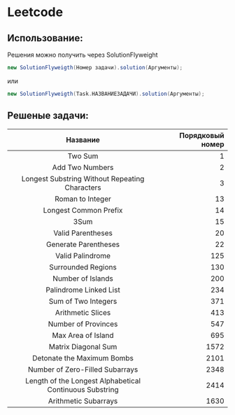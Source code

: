 # Leetcode
## Использование:
Решения можно получить через SolutionFlyweight
```java 
new SolutionFlyweigth(Номер задачи).solution(Аргументы);
```
или
```java
new SolutionFlyweigth(Task.НАЗВАНИЕЗАДАЧИ).solution(Аргументы);
```
## Решеныe задачи:
|                        Название                         |  Порядковый номер |
|:-------------------------------------------------------:|------------------:|
|                         Two Sum                         |                 1 |
|                     Add Two Numbers                     |                 2 |
|     Longest Substring Without Repeating Characters      |                 3 |
|                    Roman to Integer                     |                13 |
|                  Longest Common Prefix                  |                14 |
|                          3Sum                           |                15 |
|                    Valid Parentheses                    |                20 |
|                  Generate Parentheses                   |                22 |
|                    Valid Palindrome                     |               125 |
|                   Surrounded Regions                    |               130 |
|                    Number of Islands                    |               200 |
|                 Palindrome Linked List                  |               234 |
|                   Sum of Two Integers                   |               371 |
|                    Arithmetic Slices                    |               413 |
|                   Number of Provinces                   |               547 |
|                   Max Area of Island                    |               695 |
|                   Matrix Diagonal Sum                   |              1572 |
|               Detonate the Maximum Bombs                |              2101 |
|             Number of Zero-Filled Subarrays             |              2348 |
| Length of the Longest Alphabetical Continuous Substring |              2414 |
|                  Arithmetic Subarrays                   |              1630 |